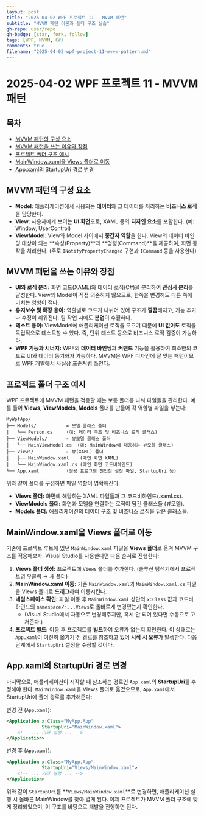 ```yaml
---
layout: post
title: "2025-04-02 WPF 프로젝트 11 - MVVM 패턴"
subtitle: "MVVM 패턴 이론과 폴더 구조 실습"
gh-repo: user/repo
gh-badge: [star, fork, follow]
tags: [WPF, MVVM, C#]
comments: true
filename: "2025-04-02-wpf-project-11-mvvm-pattern.md"
---
```


# 2025-04-02 WPF 프로젝트 11 - MVVM 패턴

## 목차  
- [MVVM 패턴의 구성 요소](#mvvm-패턴의-구성-요소)  
- [MVVM 패턴을 쓰는 이유와 장점](#mvvm-패턴을-쓰는-이유와-장점)  
- [프로젝트 폴더 구조 예시](#프로젝트-폴더-구조-예시)  
- [MainWindow.xaml을 Views 폴더로 이동](#mainwindowxaml을-views-폴더로-이동)  
- [App.xaml의 StartupUri 경로 변경](#appxaml의-startupuri-경로-변경)  

## MVVM 패턴의 구성 요소

- **Model**: 애플리케이션에서 사용되는 **데이터**와 그 데이터를 처리하는 **비즈니스 로직**을 담당한다.  
- **View**: 사용자에게 보이는 **UI 화면**으로, XAML 등의 **디자인 요소**를 포함한다. (예: Window, UserControl)  
- **ViewModel**: View와 Model 사이에서 **중간자 역할**을 한다. View의 데이터 바인딩 대상이 되는 **속성(Property)**과 **명령(Command)**을 제공하여, 화면 동작을 처리한다. (주로 `INotifyPropertyChanged` 구현과 `ICommand` 등을 사용한다)

## MVVM 패턴을 쓰는 이유와 장점

- **UI와 로직 분리:** 화면 코드(XAML)와 데이터 로직(C#)을 분리하여 **관심사 분리**를 달성한다. View와 Model이 직접 의존하지 않으므로, 한쪽을 변경해도 다른 쪽에 미치는 영향이 적다.  
- **유지보수 및 확장 용이:** 역할별로 코드가 나뉘어 있어 구조가 **깔끔**해지고, 기능 추가나 수정이 쉬워진다. 팀 작업 시에도 **분업**이 수월하다.  
- **테스트 용이:** ViewModel에 애플리케이션 로직을 모으기 때문에 **UI 없이도** 로직을 독립적으로 테스트할 수 있다. 즉, 단위 테스트 등으로 비즈니스 로직 검증이 가능하다.  
- **WPF 기능과 시너지:** WPF의 **데이터 바인딩**과 **커맨드** 기능을 활용하여 최소한의 코드로 UI와 데이터 동기화가 가능하다. MVVM은 WPF 디자인에 잘 맞는 패턴이므로 WPF 개발에서 사실상 표준처럼 쓰인다.

## 프로젝트 폴더 구조 예시

WPF 프로젝트에 MVVM 패턴을 적용할 때는 보통 폴더를 나눠 파일들을 관리한다. 예를 들어 **Views**, **ViewModels**, **Models** 폴더를 만들어 각 역할별 파일을 넣는다:

```plaintext
MyWpfApp/
├── Models/           ← 모델 클래스 폴더
│   └── Person.cs     (예: 데이터 구조 및 비즈니스 로직 클래스)
├── ViewModels/       ← 뷰모델 클래스 폴더 
│   └── MainViewModel.cs  (예: MainWindow에 대응하는 뷰모델 클래스)
├── Views/            ← 뷰(XAML) 폴더 
│   ├── MainWindow.xaml    (메인 화면 XAML)
│   └── MainWindow.xaml.cs (메인 화면 코드비하인드)
└── App.xaml          (응용 프로그램 진입점 설정 파일, StartupUri 등)
```

위와 같이 폴더를 구성하면 파일 역할이 명확해진다.  
- **Views 폴더:** 화면에 해당하는 XAML 파일들과 그 코드비하인드(.xaml.cs).  
- **ViewModels 폴더:** 화면과 모델을 연결하는 로직이 담긴 클래스들 (뷰모델).  
- **Models 폴더:** 애플리케이션의 데이터 구조 및 비즈니스 로직을 담은 클래스들.

## MainWindow.xaml을 Views 폴더로 이동

기존에 프로젝트 루트에 있던 `MainWindow.xaml` 파일을 **Views 폴더**로 옮겨 MVVM 구조를 적용해보자. Visual Studio를 사용한다면 다음 순서로 진행한다:

1. **Views 폴더 생성:** 프로젝트에 `Views` 폴더를 추가한다. (솔루션 탐색기에서 프로젝트명 우클릭 → 새 폴더)  
2. **MainWindow.xaml 이동:** 기존 `MainWindow.xaml`과 `MainWindow.xaml.cs` 파일을 Views 폴더로 **드래그**하여 이동시킨다.  
3. **네임스페이스 확인:** 파일 이동 후 `MainWindow.xaml` 상단의 `x:Class` 값과 코드비하인드의 `namespace`가 `...Views`로 올바르게 변경됐는지 확인한다.  
   - (Visual Studio에서 자동으로 변경해주지만, 혹시 안 되어 있다면 수동으로 고쳐준다.)  
4. **프로젝트 빌드:** 이동 후 프로젝트를 **빌드**하여 오류가 없는지 확인한다. 이 상태로는 `App.xaml`이 여전히 옮기기 전 경로를 참조하고 있어 **시작 시 오류**가 발생한다. 다음 단계에서 `StartupUri` 설정을 수정할 것이다.

## App.xaml의 StartupUri 경로 변경

마지막으로, 애플리케이션이 시작할 때 참조하는 경로인 `App.xaml`의 **StartupUri**를 수정해야 한다. `MainWindow.xaml`을 Views 폴더로 옮겼으므로, `App.xaml`에서 StartupUri에 폴더 경로를 추가해준다:

변경 전 (`App.xaml`):
```xml
<Application x:Class="MyApp.App"
             StartupUri="MainWindow.xaml">
    <!-- ... 기타 설정 ... -->
</Application>
```

변경 후 (`App.xaml`):
```xml
<Application x:Class="MyApp.App"
             StartupUri="Views/MainWindow.xaml">
    <!-- ... 기타 설정 ... -->
</Application>
```

위와 같이 `StartupUri`를 **`Views/MainWindow.xaml`**로 변경하면, 애플리케이션 실행 시 올바른 MainWindow를 찾아 열게 된다. 이제 프로젝트가 MVVM 폴더 구조에 맞게 정리되었으며, 이 구조를 바탕으로 개발을 진행하면 된다.
